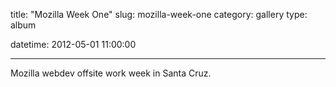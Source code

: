 title: "Mozilla Week One"
slug: mozilla-week-one
category: gallery
type: album

datetime: 2012-05-01 11:00:00

---

Mozilla webdev offsite work week in Santa Cruz.
